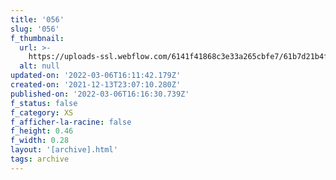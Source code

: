 ```yaml
---
title: '056'
slug: '056'
f_thumbnail:
  url: >-
    https://uploads-ssl.webflow.com/6141f41868c3e33a265cbfe7/61b7d21b4ff7f652a4c749d4_056.jpg
  alt: null
updated-on: '2022-03-06T16:11:42.179Z'
created-on: '2021-12-13T23:07:10.280Z'
published-on: '2022-03-06T16:16:30.739Z'
f_status: false
f_category: XS
f_afficher-la-racine: false
f_height: 0.46
f_width: 0.28
layout: '[archive].html'
tags: archive
---
```



